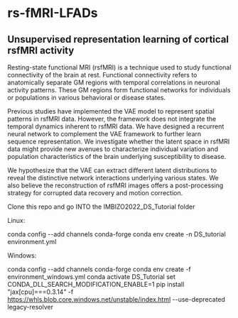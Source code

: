 # rs-fMRI-LFADs
## Unsupervised representation learning of cortical rsfMRI activity

Resting-state functional MRI (rsfMRI) is a technique used to study functional connectivity of the brain at rest. Functional connectivity refers to anatomically separate GM regions with temporal correlations in neuronal activity patterns. These GM regions form functional networks for individuals or populations in various behavioral or disease states.

Previous studies have implemented the VAE model to represent spatial patterns in rsfMRI data. However, the framework does not integrate the temporal dynamics inherent to rsfMRI data. We have designed a recurrent neural network to complement the VAE framework to further learn sequence representation. We investigate whether the latent space in rsfMRI data might provide new avenues to characterize individual variation and population characteristics of the brain underlying susceptibility to disease.

We hypothesize that the VAE can extract different latent distributions to reveal the distinctive network interactions underlying various states. We also believe the reconstruction of rsfMRI images offers a post-processing strategy for corrupted data recovery and motion correction.

Clone this repo and go INTO the IMBIZO2022_DS_Tutorial folder

Linux:

conda config --add channels conda-forge
conda env create -n DS_tutorial environment.yml

Windows:

conda config --add channels conda-forge
conda env create -f environment_windows.yml
conda activate DS_Tutorial
set CONDA_DLL_SEARCH_MODIFICATION_ENABLE=1 
pip install "jax[cpu]===0.3.14" -f https://whls.blob.core.windows.net/unstable/index.html --use-deprecated legacy-resolver
